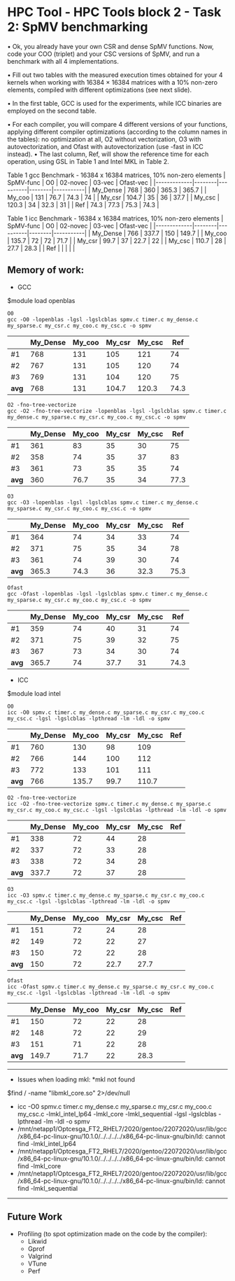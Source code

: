 # HPC Tool - HPC Tools block 2 - Task 2: SpMV benchmarking

• Ok, you already have your own CSR and dense SpMV functions. Now, code your COO (triplet) and your CSC versions of SpMV, and run a benchmark with all 4 implementations.

• Fill out two tables with the measured execution times obtained for your 4 kernels when working with 16384 × 16384 matrices with a 10% non-zero elements, compiled with different optimizations (see next slide).

• In the first table, GCC is used for the experiments, while ICC binaries are employed on the second table.

• For each compiler, you will compare 4 different versions of your functions, applying different compiler optimizations (according to the column names in the tables): no optimization at all, O2 without vectorization, O3 with autovectorization, and Ofast with autovectorization (use -fast in ICC instead).
• The last column, Ref, will show the reference time for each operation, using GSL in Table 1 and Intel MKL in Table 2.

Table 1 gcc Benchmark - 16384 x 16384 matrices, 10% non-zero elements
| SpMV-func   | O0    | 02-novec | 03-vec | Ofast-vec |
|-------------|--------|----------|--------|-----------|
| My_Dense    | 768    | 360      | 365.3  | 365.7     |
| My_coo      | 131    | 76.7     | 74.3   | 74        |
| My_csr      | 104.7  | 35       | 36     | 37.7      |
| My_csc      | 120.3  | 34       | 32.3   | 31        |
| Ref         | 74.3   | 77.3     | 75.3   | 74.3      |


Table 1 icc Benchmark - 16384 x 16384 matrices, 10% non-zero elements
| SpMV-func   | O0    | 02-novec | 03-vec | Ofast-vec |
|-------------|--------|----------|--------|-----------|
| My_Dense    | 766    | 337.7    | 150    | 149.7     |
| My_coo      | 135.7  | 72       | 72     | 71.7      |
| My_csr      | 99.7   | 37       | 22.7   | 22        |
| My_csc      | 110.7  | 28       | 27.7   | 28.3      |
| Ref         |        |          |        |           |


## Memory of work:
- GCC 

$module load openblas


    O0
    gcc -O0 -lopenblas -lgsl -lgslcblas spmv.c timer.c my_dense.c my_sparse.c my_csr.c my_coo.c my_csc.c -o spmv

|       | My_Dense | My_coo | My_csr | My_csc | Ref   |
|-------|----------|--------|--------|--------|-------|
| #1    | 768      | 131    | 105    | 121    | 74    |
| #2    | 767      | 131    | 105    | 120    | 74    |
| #3    | 769      | 131    | 104    | 120    | 75    |
| **avg** | 768      | 131    | 104.7  | 120.3  | 74.3  |


    O2 -fno-tree-vectorize
    gcc -O2 -fno-tree-vectorize -lopenblas -lgsl -lgslcblas spmv.c timer.c my_dense.c my_sparse.c my_csr.c my_coo.c my_csc.c -o spmv

|       | My_Dense | My_coo | My_csr | My_csc | Ref   |
|-------|----------|--------|--------|--------|-------|
| #1    | 361      | 83     | 35     | 30     | 75    |
| #2    | 358      | 74     | 35     | 37     | 83    |
| #3    | 361      | 73     | 35     | 35     | 74    |
| **avg** | 360      | 76.7   | 35     | 34     | 77.3  |


    O3
    gcc -O3 -lopenblas -lgsl -lgslcblas spmv.c timer.c my_dense.c my_sparse.c my_csr.c my_coo.c my_csc.c -o spmv

|       | My_Dense | My_coo | My_csr | My_csc | Ref   |
|-------|----------|--------|--------|--------|-------|
| #1    | 364      | 74     | 34     | 33     | 74    |
| #2    | 371      | 75     | 35     | 34     | 78    |
| #3    | 361      | 74     | 39     | 30     | 74    |
| **avg** | 365.3    | 74.3   | 36     | 32.3   | 75.3  |


    Ofast
    gcc -Ofast -lopenblas -lgsl -lgslcblas spmv.c timer.c my_dense.c my_sparse.c my_csr.c my_coo.c my_csc.c -o spmv

|       | My_Dense | My_coo | My_csr | My_csc | Ref   |
|-------|----------|--------|--------|--------|-------|
| #1    | 359      | 74     | 40     | 31     | 74    |
| #2    | 371      | 75     | 39     | 32     | 75    |
| #3    | 367      | 73     | 34     | 30     | 74    |
| **avg** | 365.7    | 74     | 37.7   | 31     | 74.3  |


- ICC 

$module load intel


    O0
    icc -O0 spmv.c timer.c my_dense.c my_sparse.c my_csr.c my_coo.c my_csc.c -lgsl -lgslcblas -lpthread -lm -ldl -o spmv

|       | My_Dense | My_coo | My_csr | My_csc | Ref   |
|-------|----------|--------|--------|--------|-------|
| #1    | 760      | 130    | 98     | 109    |       |
| #2    | 766      | 144    | 100    | 112    |       |
| #3    | 772      | 133    | 101    | 111    |       |
| **avg** | 766      | 135.7  | 99.7  | 110.7  |       |


    O2 -fno-tree-vectorize
    icc -O2 -fno-tree-vectorize spmv.c timer.c my_dense.c my_sparse.c my_csr.c my_coo.c my_csc.c -lgsl -lgslcblas -lpthread -lm -ldl -o spmv

|       | My_Dense | My_coo | My_csr | My_csc | Ref   |
|-------|----------|--------|--------|--------|-------|
| #1    | 338      | 72     | 44     | 28     |       |
| #2    | 337      | 72     | 33     | 28     |       |
| #3    | 338      | 72     | 34     | 28     |       |
| **avg** | 337.7    | 72     | 37     | 28     |       |


    O3
    icc -O3 spmv.c timer.c my_dense.c my_sparse.c my_csr.c my_coo.c my_csc.c -lgsl -lgslcblas -lpthread -lm -ldl -o spmv

|       | My_Dense | My_coo | My_csr | My_csc | Ref   |
|-------|----------|--------|--------|--------|-------|
| #1    | 151      | 72     | 24     | 28     |       |
| #2    | 149      | 72     | 22     | 27     |       |
| #3    | 150      | 72     | 22     | 28     |       |
| **avg** | 150      | 72     | 22.7   | 27.7   |       |


    Ofast
    icc -Ofast spmv.c timer.c my_dense.c my_sparse.c my_csr.c my_coo.c my_csc.c -lgsl -lgslcblas -lpthread -lm -ldl -o spmv

|       | My_Dense | My_coo | My_csr | My_csc | Ref   |
|-------|----------|--------|--------|--------|-------|
| #1    | 150      | 72     | 22     | 28     |       |
| #2    | 148      | 72     | 22     | 29     |       |
| #3    | 151      | 71     | 22     | 28     |       |
| **avg** | 149.7    | 71.7   | 22     | 28.3   |       |

________________________________________________________________________________________________________
- Issues when loading mkl: *mkl not found

$find / -name "libmkl_core.so" 2>/dev/null

  - icc -O0 spmv.c timer.c my_dense.c my_sparse.c my_csr.c my_coo.c my_csc.c -lmkl_intel_lp64 -lmkl_core -lmkl_sequential -lgsl -lgslcblas -lpthread -lm -ldl -o spmv
  - /mnt/netapp1/Optcesga_FT2_RHEL7/2020/gentoo/22072020/usr/lib/gcc/x86_64-pc-linux-gnu/10.1.0/../../../../x86_64-pc-linux-gnu/bin/ld: cannot find -lmkl_intel_lp64
  - /mnt/netapp1/Optcesga_FT2_RHEL7/2020/gentoo/22072020/usr/lib/gcc/x86_64-pc-linux-gnu/10.1.0/../../../../x86_64-pc-linux-gnu/bin/ld: cannot find -lmkl_core
  - /mnt/netapp1/Optcesga_FT2_RHEL7/2020/gentoo/22072020/usr/lib/gcc/x86_64-pc-linux-gnu/10.1.0/../../../../x86_64-pc-linux-gnu/bin/ld: cannot find -lmkl_sequential



________________________________________________________________________________________________________
## Future Work

- Profiling (to spot optimization made on the code by the compiler):
  - Likwid
  - Gprof
  - Valgrind
  - VTune
  - Perf
